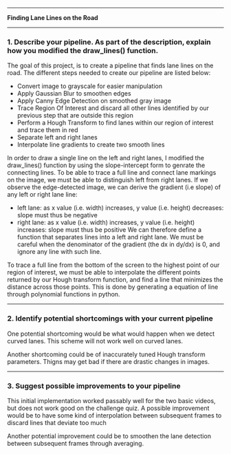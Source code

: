 
---

**Finding Lane Lines on the Road**

---


### 1. Describe your pipeline. As part of the description, explain how you modified the draw_lines() function.

The goal of this project, is to create a pipeline that finds lane lines on the road. The different steps needed to create our pipeline are listed below:

* Convert image to grayscale for easier manipulation
* Apply Gaussian Blur to smoothen edges
* Apply Canny Edge Detection on smoothed gray image
* Trace Region Of Interest and discard all other lines identified by our previous step that are outside this region
* Perform a Hough Transform to find lanes within our region of interest and trace them in red
* Separate left and right lanes
* Interpolate line gradients to create two smooth lines

In order to draw a single line on the left and right lanes, I modified the draw_lines() function by using the slope-intercept form to genrate the connecting lines.
To be able to trace a full line and connect lane markings on the image, we must be able to distinguish left from right lanes.
If we observe the edge-detected image, we can derive the gradient (i.e slope) of any left or right lane line:
* left lane: as x value (i.e. width) increases, y value (i.e. height) decreases: slope must thus be negative
* right lane: as x value (i.e. width) increases, y value (i.e. height) increases: slope must thus be positive
We can therefore define a function that separates lines into a left and right lane. We must be careful when the denominator of the gradient (the dx in dy/dx) is 0, and ignore any line with such line.

To trace a full line from the bottom of the screen to the highest point of our region of interest, we must be able to interpolate the different points returned by our Hough transform function, and find a line that minimizes the distance across those points. This is done by generating a equation of line through polynomial functions in python.

---

### 2. Identify potential shortcomings with your current pipeline

One potential shortcoming would be what would happen when we detect curved lanes. This scheme will not work well on curved lanes. 

Another shortcoming could be of inaccurately tuned Hough transform parameters. Thigns may get bad if there are drastic changes in images.

---

### 3. Suggest possible improvements to your pipeline
This initial implementation worked passably well for the two basic videos, but does not work good on the challenge quiz. 
A possible improvement would be to have some kind of interpolation between subsequent frames to discard lines that deviate too much

Another potential improvement could be to smoothen the lane detection between subsequent frames through averaging.
